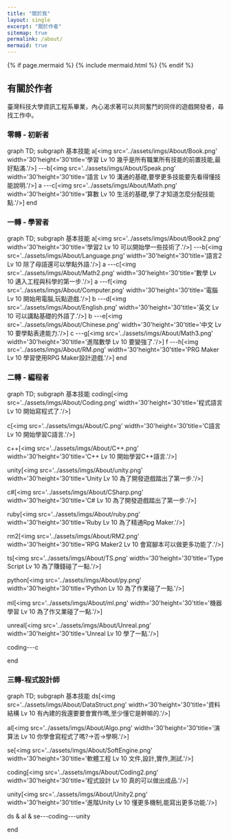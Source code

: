 ```yaml
---
title: "關於我"
layout: single
excerpt: "關於作者"
sitemap: true
permalink: /about/
mermaid: true
---
```


{% if page.mermaid %}
  {% include mermaid.html %}
{% endif %}

## 有關於作者
臺灣科技大學資訊工程系畢業，內心渴求著可以共同奮鬥的同伴的遊戲開發者，尋找工作中。  

### 零轉 - 初新者
<div class="mermaid">
graph TD; 
subgraph 基本技能
a[&lt;img src&#61;&#39;../assets/imgs/About/Book.png&#39; width&#61;&#39;30&#39;height&#61;&#39;30&#39;title&#61;&#39;學習 Lv 10 幾乎是所有職業所有技能的前置技能,最好點滿.&#39;/&gt;]
---b[&lt;img src&#61;&#39;../assets/imgs/About/Speak.png&#39; width&#61;&#39;30&#39;height&#61;&#39;30&#39;title&#61;&#39;語言 Lv 10 溝通的基礎,要學更多技能要先看得懂技能說明.&#39;/&gt;]
a
---c[&lt;img src&#61;&#39;../assets/imgs/About/Math.png&#39; width&#61;&#39;30&#39;height&#61;&#39;30&#39;title&#61;&#39;算數 Lv 10 生活的基礎,學了才知道怎麼分配技能點.&#39;/&gt;]
end
</div>

### 一轉 - 學習者
<div class="mermaid">
graph TD; 
subgraph 基本技能
a[&lt;img src&#61;&#39;../assets/imgs/About/Book2.png&#39; width&#61;&#39;30&#39;height&#61;&#39;30&#39;title&#61;&#39;學習2 Lv 10 可以開始學一些技術了.&#39;/&gt;]
---b[&lt;img src&#61;&#39;../assets/imgs/About/Language.png&#39; width&#61;&#39;30&#39;height&#61;&#39;30&#39;title&#61;&#39;語言2 Lv 10 除了母語還可以學點外語.&#39;/&gt;]
a
---c[&lt;img src&#61;&#39;../assets/imgs/About/Math2.png&#39; width&#61;&#39;30&#39;height&#61;&#39;30&#39;title&#61;&#39;數學 Lv 10 邁入工程與科學的第一步.&#39;/&gt;]
a
---f[&lt;img src&#61;&#39;../assets/imgs/About/Computer.png&#39; width&#61;&#39;30&#39;height&#61;&#39;30&#39;title&#61;&#39;電腦 Lv 10 開始用電腦,玩點遊戲.&#39;/&gt;]
b
---d[&lt;img src&#61;&#39;../assets/imgs/About/English.png&#39; width&#61;&#39;30&#39;height&#61;&#39;30&#39;title&#61;&#39;英文 Lv 10 可以講點基礎的外語了.&#39;/&gt;]
b
---e[&lt;img src&#61;&#39;../assets/imgs/About/Chinese.png&#39; width&#61;&#39;30&#39;height&#61;&#39;30&#39;title&#61;&#39;中文 Lv 10 要學點表達能力.&#39;/&gt;]
c
---g[&lt;img src&#61;&#39;../assets/imgs/About/Math3.png&#39; width&#61;&#39;30&#39;height&#61;&#39;30&#39;title&#61;&#39;進階數學 Lv 10 要變強了.&#39;/&gt;]
f
---h[&lt;img src&#61;&#39;../assets/imgs/About/RM.png&#39; width&#61;&#39;30&#39;height&#61;&#39;30&#39;title&#61;&#39;PRG Maker Lv 10 學習使用RPG Maker設計遊戲.&#39;/&gt;]
end
</div>

### 二轉 - 編程者
<div class="mermaid">
graph TD; 
subgraph 基本技能
coding[&lt;img src&#61;&#39;../assets/imgs/About/Coding.png&#39; width&#61;&#39;30&#39;height&#61;&#39;30&#39;title&#61;&#39;程式語言 Lv 10 開始寫程式了.&#39;/&gt;]

c[&lt;img src&#61;&#39;../assets/imgs/About/C.png&#39; width&#61;&#39;30&#39;height&#61;&#39;30&#39;title&#61;&#39;C語言 Lv 10 開始學習C語言.&#39;/&gt;]

c++[&lt;img src&#61;&#39;../assets/imgs/About/C++.png&#39; width&#61;&#39;30&#39;height&#61;&#39;30&#39;title&#61;&#39;C++ Lv 10 開始學習C++語言.&#39;/&gt;]

unity[&lt;img src&#61;&#39;../assets/imgs/About/unity.png&#39; width&#61;&#39;30&#39;height&#61;&#39;30&#39;title&#61;&#39;Unity Lv 10 為了開發遊戲踏出了第一步.&#39;/&gt;]

c#[&lt;img src&#61;&#39;../assets/imgs/About/CSharp.png&#39; width&#61;&#39;30&#39;height&#61;&#39;30&#39;title&#61;&#39;C# Lv 10 為了開發遊戲踏出了第一步.&#39;/&gt;]

ruby[&lt;img src&#61;&#39;../assets/imgs/About/ruby.png&#39; width&#61;&#39;30&#39;height&#61;&#39;30&#39;title&#61;&#39;Ruby Lv 10 為了精通Rpg Maker.&#39;/&gt;]

rm2[&lt;img src&#61;&#39;../assets/imgs/About/RM2.png&#39; width&#61;&#39;30&#39;height&#61;&#39;30&#39;title&#61;&#39;RPG Maker2 Lv 10 會寫腳本可以做更多功能了.&#39;/&gt;]

ts[&lt;img src&#61;&#39;../assets/imgs/About/TS.png&#39; width&#61;&#39;30&#39;height&#61;&#39;30&#39;title&#61;&#39;Type Script Lv 10 為了賺錢碰了一點.&#39;/&gt;]

python[&lt;img src&#61;&#39;../assets/imgs/About/py.png&#39; width&#61;&#39;30&#39;height&#61;&#39;30&#39;title&#61;&#39;Python Lv 10 為了作業碰了一點.&#39;/&gt;]

ml[&lt;img src&#61;&#39;../assets/imgs/About/ml.png&#39; width&#61;&#39;30&#39;height&#61;&#39;30&#39;title&#61;&#39;機器學習 Lv 10 為了作又業碰了一點.&#39;/&gt;]

unreal[&lt;img src&#61;&#39;../assets/imgs/About/Unreal.png&#39; width&#61;&#39;30&#39;height&#61;&#39;30&#39;title&#61;&#39;Unreal Lv 10 學了一點.&#39;/&gt;]

coding---c

end
</div>

### 三轉-程式設計師
<div class="mermaid">
graph TD; 
subgraph 基本技能
ds[&lt;img src&#61;&#39;../assets/imgs/About/DataStruct.png&#39; width&#61;&#39;30&#39;height&#61;&#39;30&#39;title&#61;&#39;資料結構 Lv 10 有內建的我還要要會實作嗎,至少懂它是幹嘛的.&#39;/&gt;]

al[&lt;img src&#61;&#39;../assets/imgs/About/Algo.png&#39; width&#61;&#39;30&#39;height&#61;&#39;30&#39;title&#61;&#39;演算法 Lv 10 你學會寫程式了嗎?->否->學啊.&#39;/&gt;]

se[&lt;img src&#61;&#39;../assets/imgs/About/SoftEngine.png&#39; width&#61;&#39;30&#39;height&#61;&#39;30&#39;title&#61;&#39;軟體工程 Lv 10 文件,設計,實作,測試.&#39;/&gt;]

coding[&lt;img src&#61;&#39;../assets/imgs/About/Coding2.png&#39; width&#61;&#39;30&#39;height&#61;&#39;30&#39;title&#61;&#39;程式設計 Lv 10 真的可以做出成品.&#39;/&gt;]

unity[&lt;img src&#61;&#39;../assets/imgs/About/Unity2.png&#39; width&#61;&#39;30&#39;height&#61;&#39;30&#39;title&#61;&#39;進階Unity Lv 10 懂更多機制,能寫出更多功能.&#39;/&gt;]

ds & al & se---coding---unity

end
</div>